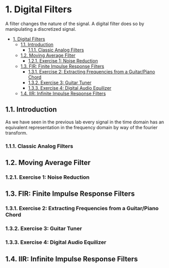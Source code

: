 # 1. Digital Filters

A filter changes the nature of the signal. A digital filter does so by manipulating a discretized signal. 

<!-- TOC -->

- [1. Digital Filters](#1-digital-filters)
    - [1.1. Introduction](#11-introduction)
        - [1.1.1. Classic Analog Filters](#111-classic-analog-filters)
    - [1.2. Moving Average Filter](#12-moving-average-filter)
        - [1.2.1. Exercise 1: Noise Reduction](#121-exercise-1-noise-reduction)
    - [1.3. FIR: Finite Impulse Response Filters](#13-fir-finite-impulse-response-filters)
        - [1.3.1. Exercise 2: Extracting Frequencies from a Guitar/Piano Chord](#131-exercise-2-extracting-frequencies-from-a-guitarpiano-chord)
        - [1.3.2. Exercise 3: Guitar Tuner](#132-exercise-3-guitar-tuner)
        - [1.3.3. Exercise 4: Digital Audio Equilizer](#133-exercise-4-digital-audio-equilizer)
    - [1.4. IIR: Infinite Impulse Response Filters](#14-iir-infinite-impulse-response-filters)

<!-- /TOC -->

## 1.1. Introduction

As we have seen in the previous lab every signal in the time domain has an equivalent representation in the frequency domain by way of the fourier transform.

### 1.1.1. Classic Analog Filters



## 1.2. Moving Average Filter

### 1.2.1. Exercise 1: Noise Reduction

## 1.3. FIR: Finite Impulse Response Filters

### 1.3.1. Exercise 2: Extracting Frequencies from a Guitar/Piano Chord

### 1.3.2. Exercise 3: Guitar Tuner

### 1.3.3. Exercise 4: Digital Audio Equilizer 

## 1.4. IIR: Infinite Impulse Response Filters